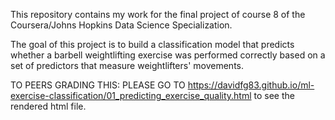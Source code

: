 This repository contains my work for the final project of course 8 of the Coursera/Johns Hopkins Data Science Specialization. 

The goal of this project is to build a classification model that predicts whether a barbell weightlifting exercise was performed correctly based on a set of predictors that measure weightlifters' movements. 

TO PEERS GRADING THIS: PLEASE GO TO https://davidfg83.github.io/ml-exercise-classification/01_predicting_exercise_quality.html to see the rendered html file.
